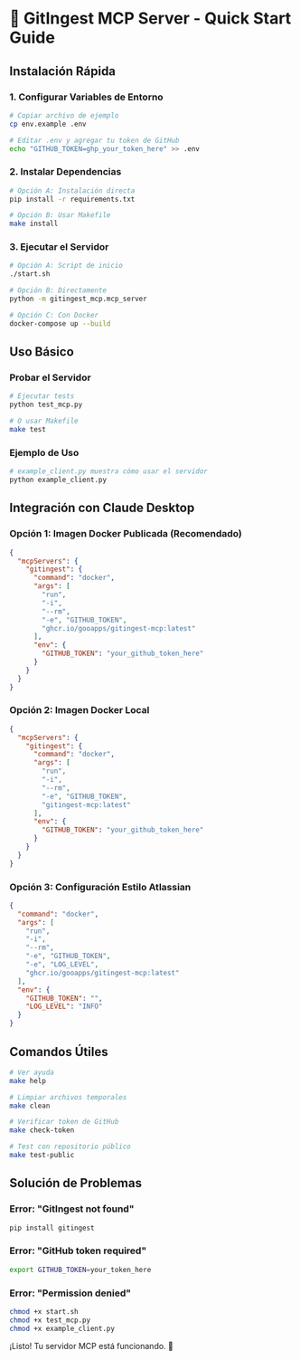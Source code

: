 # 🚀 GitIngest MCP Server - Quick Start Guide

## Instalación Rápida

### 1. Configurar Variables de Entorno

```bash
# Copiar archivo de ejemplo
cp env.example .env

# Editar .env y agregar tu token de GitHub
echo "GITHUB_TOKEN=ghp_your_token_here" >> .env
```

### 2. Instalar Dependencias

```bash
# Opción A: Instalación directa
pip install -r requirements.txt

# Opción B: Usar Makefile
make install
```

### 3. Ejecutar el Servidor

```bash
# Opción A: Script de inicio
./start.sh

# Opción B: Directamente
python -m gitingest_mcp.mcp_server

# Opción C: Con Docker
docker-compose up --build
```

## Uso Básico

### Probar el Servidor

```bash
# Ejecutar tests
python test_mcp.py

# O usar Makefile
make test
```

### Ejemplo de Uso

```python
# example_client.py muestra cómo usar el servidor
python example_client.py
```

## Integración con Claude Desktop

### Opción 1: Imagen Docker Publicada (Recomendado)

```json
{
  "mcpServers": {
    "gitingest": {
      "command": "docker",
      "args": [
        "run",
        "-i",
        "--rm",
        "-e", "GITHUB_TOKEN",
        "ghcr.io/gooapps/gitingest-mcp:latest"
      ],
      "env": {
        "GITHUB_TOKEN": "your_github_token_here"
      }
    }
  }
}
```

### Opción 2: Imagen Docker Local

```json
{
  "mcpServers": {
    "gitingest": {
      "command": "docker",
      "args": [
        "run",
        "-i",
        "--rm",
        "-e", "GITHUB_TOKEN",
        "gitingest-mcp:latest"
      ],
      "env": {
        "GITHUB_TOKEN": "your_github_token_here"
      }
    }
  }
}
```

### Opción 3: Configuración Estilo Atlassian

```json
{
  "command": "docker",
  "args": [
    "run",
    "-i",
    "--rm",
    "-e", "GITHUB_TOKEN",
    "-e", "LOG_LEVEL",
    "ghcr.io/gooapps/gitingest-mcp:latest"
  ],
  "env": {
    "GITHUB_TOKEN": "",
    "LOG_LEVEL": "INFO"
  }
}
```

## Comandos Útiles

```bash
# Ver ayuda
make help

# Limpiar archivos temporales
make clean

# Verificar token de GitHub
make check-token

# Test con repositorio público
make test-public
```

## Solución de Problemas

### Error: "GitIngest not found"
```bash
pip install gitingest
```

### Error: "GitHub token required"
```bash
export GITHUB_TOKEN=your_token_here
```

### Error: "Permission denied"
```bash
chmod +x start.sh
chmod +x test_mcp.py
chmod +x example_client.py
```

¡Listo! Tu servidor MCP está funcionando. 🎉
